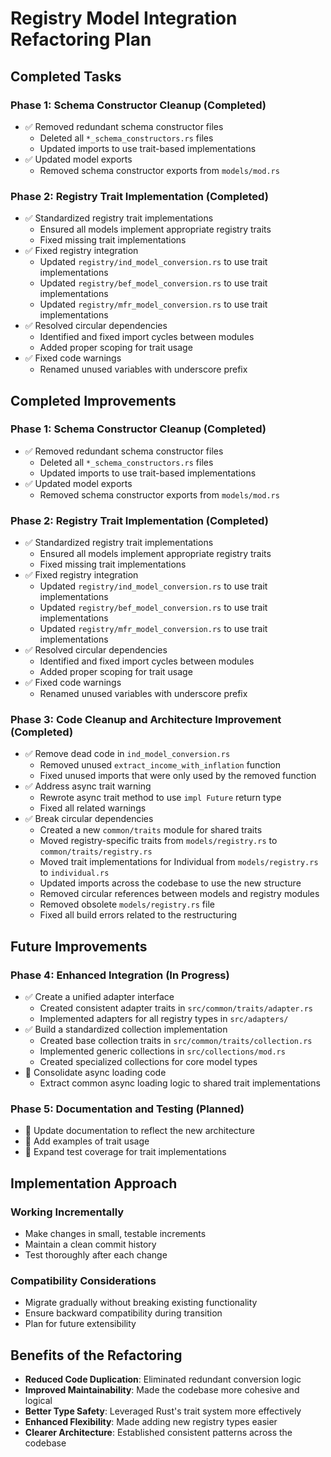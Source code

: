 # Registry Model Integration Refactoring Plan

## Completed Tasks

### Phase 1: Schema Constructor Cleanup (Completed)
- ✅ Removed redundant schema constructor files
  - Deleted all `*_schema_constructors.rs` files
  - Updated imports to use trait-based implementations
- ✅ Updated model exports
  - Removed schema constructor exports from `models/mod.rs`

### Phase 2: Registry Trait Implementation (Completed)
- ✅ Standardized registry trait implementations
  - Ensured all models implement appropriate registry traits
  - Fixed missing trait implementations
- ✅ Fixed registry integration
  - Updated `registry/ind_model_conversion.rs` to use trait implementations
  - Updated `registry/bef_model_conversion.rs` to use trait implementations
  - Updated `registry/mfr_model_conversion.rs` to use trait implementations
- ✅ Resolved circular dependencies
  - Identified and fixed import cycles between modules
  - Added proper scoping for trait usage
- ✅ Fixed code warnings
  - Renamed unused variables with underscore prefix

## Completed Improvements

### Phase 1: Schema Constructor Cleanup (Completed)
- ✅ Removed redundant schema constructor files
  - Deleted all `*_schema_constructors.rs` files
  - Updated imports to use trait-based implementations
- ✅ Updated model exports
  - Removed schema constructor exports from `models/mod.rs`

### Phase 2: Registry Trait Implementation (Completed)
- ✅ Standardized registry trait implementations
  - Ensured all models implement appropriate registry traits
  - Fixed missing trait implementations
- ✅ Fixed registry integration
  - Updated `registry/ind_model_conversion.rs` to use trait implementations
  - Updated `registry/bef_model_conversion.rs` to use trait implementations
  - Updated `registry/mfr_model_conversion.rs` to use trait implementations
- ✅ Resolved circular dependencies
  - Identified and fixed import cycles between modules
  - Added proper scoping for trait usage
- ✅ Fixed code warnings
  - Renamed unused variables with underscore prefix

### Phase 3: Code Cleanup and Architecture Improvement (Completed)
- ✅ Remove dead code in `ind_model_conversion.rs`
  - Removed unused `extract_income_with_inflation` function
  - Fixed unused imports that were only used by the removed function
- ✅ Address async trait warning
  - Rewrote async trait method to use `impl Future` return type
  - Fixed all related warnings
- ✅ Break circular dependencies
  - Created a new `common/traits` module for shared traits
  - Moved registry-specific traits from `models/registry.rs` to `common/traits/registry.rs` 
  - Moved trait implementations for Individual from `models/registry.rs` to `individual.rs`
  - Updated imports across the codebase to use the new structure
  - Removed circular references between models and registry modules
  - Removed obsolete `models/registry.rs` file
  - Fixed all build errors related to the restructuring

## Future Improvements

### Phase 4: Enhanced Integration (In Progress)
- ✅ Create a unified adapter interface
  - Created consistent adapter traits in `src/common/traits/adapter.rs`
  - Implemented adapters for all registry types in `src/adapters/`
- ✅ Build a standardized collection implementation
  - Created base collection traits in `src/common/traits/collection.rs`
  - Implemented generic collections in `src/collections/mod.rs`
  - Created specialized collections for core model types
- 📝 Consolidate async loading code
  - Extract common async loading logic to shared trait implementations

### Phase 5: Documentation and Testing (Planned)
- 📝 Update documentation to reflect the new architecture
- 📝 Add examples of trait usage
- 📝 Expand test coverage for trait implementations

## Implementation Approach

### Working Incrementally
- Make changes in small, testable increments
- Maintain a clean commit history
- Test thoroughly after each change

### Compatibility Considerations
- Migrate gradually without breaking existing functionality
- Ensure backward compatibility during transition
- Plan for future extensibility

## Benefits of the Refactoring

- **Reduced Code Duplication**: Eliminated redundant conversion logic
- **Improved Maintainability**: Made the codebase more cohesive and logical
- **Better Type Safety**: Leveraged Rust's trait system more effectively
- **Enhanced Flexibility**: Made adding new registry types easier
- **Clearer Architecture**: Established consistent patterns across the codebase